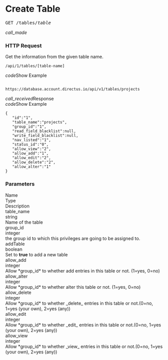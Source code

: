# Create Table

<pre>
GET /tables/<i class="var">table</i>
</pre>

<i class="material-icons text-align">call_made</i> <h3>HTTP Request</h3>

Get the information from the given table name.

```
/api/1/tables/[table-name]
```

<div class="text-xs blue-text margin-bottom-xs toggle-element block" data-element="rows-request-example"><i class="material-icons text-align">code</i>Show Example</div>
<pre id="rows-request-example" class="block hide"><code class="">
https://database.account.directus.io/api/v1/tables/projects
</code></pre>


<div class="text-md gray-text text-thin margin-bottom-xs margin-top-xl"><i class="material-icons text-align">call_received</i>Response</div>

<div class="text-xs blue-text margin-bottom-xs toggle-element block" data-element="rows-response-example"><i class="material-icons text-align">code</i>Show Example</div>
<pre id="rows-response-example" class="block hide"><code class="json">{
   "id":"1",
   "table_name":"projects",
   "group_id":"1",
   "read_field_blacklist":null,
   "write_field_blacklist":null,
   "nav_listed":"1",
   "status_id":"0",
   "allow_view":"2",
   "allow_add":"1",
   "allow_edit":"2",
   "allow_delete":"2",
   "allow_alter":"1"
}</code></pre>

### Parameters

<div class="docs-header dark-gray-text text-xs">
  <div class="docs-name">Name</div>
  <div class="docs-type">Type</div>
  <div class="docs-description">Description</div>
</div>

<div class="docs-item">
  <div class="docs-name">table_name</div>
  <div class="docs-type gray-text">string</div>
  <div class="docs-description gray-text">Name of the table</div>
</div>
<div class="docs-item">
  <div class="docs-name">group_id</div>
  <div class="docs-type gray-text">integer</div>
  <div class="docs-description gray-text">the group id to which this privileges are going to be assigned to.</div>
</div>
<div class="docs-item">
  <div class="docs-name">addTable</div>
  <div class="docs-type gray-text">boolean</div>
  <div class="docs-description gray-text">Set to <b>true</b> to add a new table</div>
</div>
<div class="docs-item">
  <div class="docs-name">allow_add</div>
  <div class="docs-type gray-text">integer</div>
  <div class="docs-description gray-text">Allow *group_id* to whether add entries in this table or not. (1=yes, 0=no)</div>
</div>
<div class="docs-item">
  <div class="docs-name">allow_alter</div>
  <div class="docs-type gray-text">integer</div>
  <div class="docs-description gray-text">Allow *group_id* to whether alter this table or not. (1=yes, 0=no)</div>
</div>
<div class="docs-item">
  <div class="docs-name">allow_delete</div>
  <div class="docs-type gray-text">integer</div>
  <div class="docs-description gray-text">Allow *group_id* to whether _delete_ entries in this table or not.(0=no, 1=yes (your own), 2=yes (any))</div>
</div>

<div class="docs-item">
  <div class="docs-name">allow_edit</div>
  <div class="docs-type gray-text">integer</div>
  <div class="docs-description gray-text">Allow *group_id* to whether _edit_ entries in this table or not.(0=no, 1=yes (your own), 2=yes (any))</div>
</div>

<div class="docs-item">
  <div class="docs-name">allow_view</div>
  <div class="docs-type gray-text">integer</div>
  <div class="docs-description gray-text">Allow *group_id* to whether _view_ entries in this table or not.(0=no, 1=yes (your own), 2=yes (any))</div>
</div>